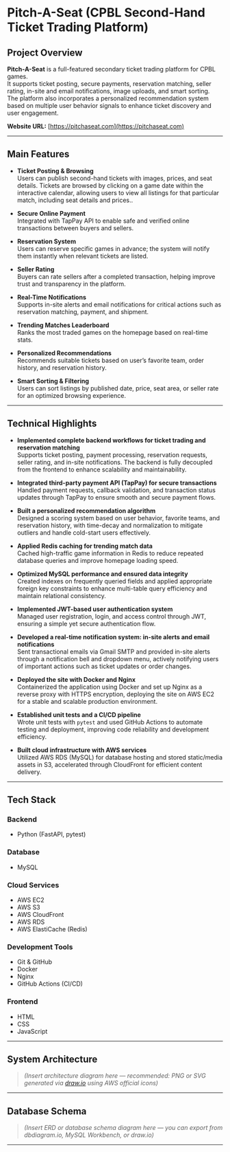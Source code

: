 #  Pitch-A-Seat (CPBL Second-Hand Ticket Trading Platform)

##  Project Overview

**Pitch-A-Seat** is a full-featured secondary ticket trading platform for CPBL games.  
It supports ticket posting, secure payments, reservation matching, seller rating, in-site and email notifications, image uploads, and smart sorting.  
The platform also incorporates a personalized recommendation system based on multiple user behavior signals to enhance ticket discovery and user engagement.

**Website URL:** [https://pitchaseat.com](https://pitchaseat.com)

---

##  Main Features

- **Ticket Posting & Browsing**  
  Users can publish second-hand tickets with images, prices, and seat details. Tickets are browsed by clicking on a game date within the interactive calendar, allowing users to view all listings for that particular match, including seat details and prices..

- **Secure Online Payment**  
  Integrated with TapPay API to enable safe and verified online transactions between buyers and sellers.

- **Reservation System**  
  Users can reserve specific games in advance; the system will notify them instantly when relevant tickets are listed.

- **Seller Rating**  
  Buyers can rate sellers after a completed transaction, helping improve trust and transparency in the platform.

- **Real-Time Notifications**  
  Supports in-site alerts and email notifications for critical actions such as reservation matching, payment, and shipment.

- **Trending Matches Leaderboard**  
  Ranks the most traded games on the homepage based on real-time stats.

- **Personalized Recommendations**  
  Recommends suitable tickets based on user’s favorite team, order history, and reservation history.

- **Smart Sorting & Filtering**  
  Users can sort listings by published date, price, seat area, or seller rate for an optimized browsing experience.



---

##  Technical Highlights

- **Implemented complete backend workflows for ticket trading and reservation matching**  
  Supports ticket posting, payment processing, reservation requests, seller rating, and in-site notifications. The backend is fully decoupled from the frontend to enhance scalability and maintainability.

- **Integrated third-party payment API (TapPay) for secure transactions**  
  Handled payment requests, callback validation, and transaction status updates through TapPay to ensure smooth and secure payment flows.

- **Built a personalized recommendation algorithm**  
  Designed a scoring system based on user behavior, favorite teams, and reservation history, with time-decay and normalization to mitigate outliers and handle cold-start users effectively.

- **Applied Redis caching for trending match data**  
  Cached high-traffic game information in Redis to reduce repeated database queries and improve homepage loading speed.

- **Optimized MySQL performance and ensured data integrity**  
  Created indexes on frequently queried fields and applied appropriate foreign key constraints to enhance multi-table query efficiency and maintain relational consistency.

- **Implemented JWT-based user authentication system**  
  Managed user registration, login, and access control through JWT, ensuring a simple yet secure authentication flow.

- **Developed a real-time notification system: in-site alerts and email notifications**  
  Sent transactional emails via Gmail SMTP and provided in-site alerts through a notification bell and dropdown menu, actively notifying users of important actions such as ticket updates or order changes.

- **Deployed the site with Docker and Nginx**  
  Containerized the application using Docker and set up Nginx as a reverse proxy with HTTPS encryption, deploying the site on AWS EC2 for a stable and scalable production environment.

- **Established unit tests and a CI/CD pipeline**  
  Wrote unit tests with `pytest` and used GitHub Actions to automate testing and deployment, improving code reliability and development efficiency.

- **Built cloud infrastructure with AWS services**  
  Utilized AWS RDS (MySQL) for database hosting and stored static/media assets in S3, accelerated through CloudFront for efficient content delivery.

---

##  Tech Stack

###  Backend
- Python (FastAPI, pytest)

###  Database
- MySQL

###  Cloud Services
- AWS EC2  
- AWS S3  
- AWS CloudFront  
- AWS RDS  
- AWS ElastiCache (Redis)

###  Development Tools
- Git & GitHub  
- Docker  
- Nginx  
- GitHub Actions (CI/CD)

###  Frontend
- HTML  
- CSS  
- JavaScript

---

##  System Architecture

> *(Insert architecture diagram here — recommended: PNG or SVG generated via [draw.io](https://app.diagrams.net) using AWS official icons)*

---

##  Database Schema

> *(Insert ERD or database schema diagram here — you can export from dbdiagram.io, MySQL Workbench, or draw.io)*

---
